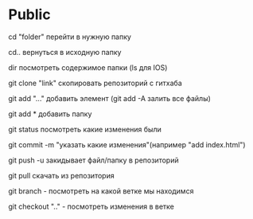 # Public
cd "folder" перейти в нужную папку

cd.. вернуться в исходную папку

dir посмотреть содержимое папки (ls для IOS)

git clone "link" скопировать репозиторий с гитхаба

git add "..." добавить элемент (git add -A залить все файлы)

git add * добавить папку

git status посмотреть какие изменения были

git commit -m "указать какие изменения"(например "add index.html")

git push -u закидывает файл/папку в репозиторий

git pull скачать из репозитория

git branch - посмотреть на какой ветке мы находимся

git checkout ".." - посмотреть изменения в ветке
